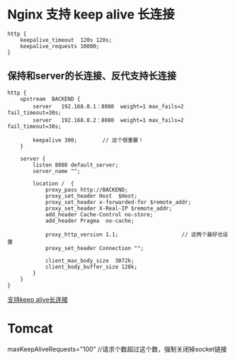 # Nginx 支持 keep alive 长连接
```
http {
    keepalive_timeout  120s 120s;
    keepalive_requests 10000;
}
```
## 保持和server的长连接、反代支持长连接
```
http {
    upstream  BACKEND {
        server   192.168.0.1：8080  weight=1 max_fails=2 fail_timeout=30s;
        server   192.168.0.2：8080  weight=1 max_fails=2 fail_timeout=30s;

        keepalive 300;        // 这个很重要！
    }

    server {
        listen 8080 default_server;
        server_name "";

        location /  {
            proxy_pass http://BACKEND;
            proxy_set_header Host  $Host;
            proxy_set_header x-forwarded-for $remote_addr;
            proxy_set_header X-Real-IP $remote_addr;
            add_header Cache-Control no-store;
            add_header Pragma  no-cache;

            proxy_http_version 1.1;                    // 这两个最好也设置
            proxy_set_header Connection "";

            client_max_body_size  3072k;
            client_body_buffer_size 128k;
        }
    }
}
```
[支持keep alive长连接](https://skyao.gitbooks.io/learning-nginx/content/documentation/keep_alive.html)

# Tomcat
maxKeepAliveRequests="100"  //请求个数超过这个数，强制关闭掉socket链接